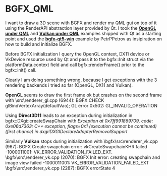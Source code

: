 # BGFX_QML

I want to draw a 3D scene with BGFX and render my QML gui on top of it using the RenderAPI abstraction layer provided by Qt. 
I took the **[OpenGL under QML](https://doc-snapshots.qt.io/qt5-dev/qtquick-scenegraph-openglunderqml-example.html)** and **[Vulkan under QML](https://doc-snapshots.qt.io/qt5-dev/qtquick-scenegraph-vulkanunderqml-example.html)** 
examples shipped with Qt as a starting point and used the **[bgfx-qt5-win](https://github.com/PetrPPetrov/bgfx-qt5-win)** example by PetrPPetrov as insipiration on how to build and initialize BGFX.

Before BGFX initialization I query the OpenGL context, DX11 device or VkDevice resource used by Qt and pass it to the bgfx::Init struct via the platformData.context field and call bgfx::renderFrame() prior to the bgfx::init() call.

Clearly I am doing something wrong, because I get exceptions with the 3 rendering backends i tried so far (OpenGL, DX11 and Vulkan).

 **OpenGL** seems to draw the first frame ok but crashes on the second frame with 
 \src\renderer_gl.cpp (6944): BGFX CHECK glBindVertexArray(defaultVao); GL error 0x502: GL_INVALID_OPERATION
 
Using **Direct3D11** leads to an exception during initialization in bgfx::DXgi::createSwapChain with 
 *Exception at 0x7ff991869709, code: 0xe06d7363: C++ exception, flags=0x1 (execution cannot be continued) (first chance) in dxgi!DXGIDeclareAdapterRemovalSupport*
 
Similarly **Vulkan** stops during initialization with 
\bgfx\src\renderer_vk.cpp (967): BGFX Create swapchain error: vkCreateSwapchainKHR failed -1000011001: VK_ERROR_VALIDATION_FAILED_EXT.
\bgfx\src\renderer_vk.cpp (2070): BGFX Init error: creating swapchain and image view failed -1000011001: VK_ERROR_VALIDATION_FAILED_EXT
\bgfx\src\renderer_vk.cpp (2287): BGFX errorState 4
